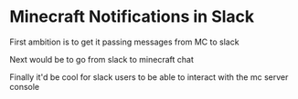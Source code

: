 # Minecraft Notifications in Slack

First ambition is to get it passing messages from MC to slack

Next would be to go from slack to minecraft chat

Finally it'd be cool for slack users to be able to interact with the mc server console
